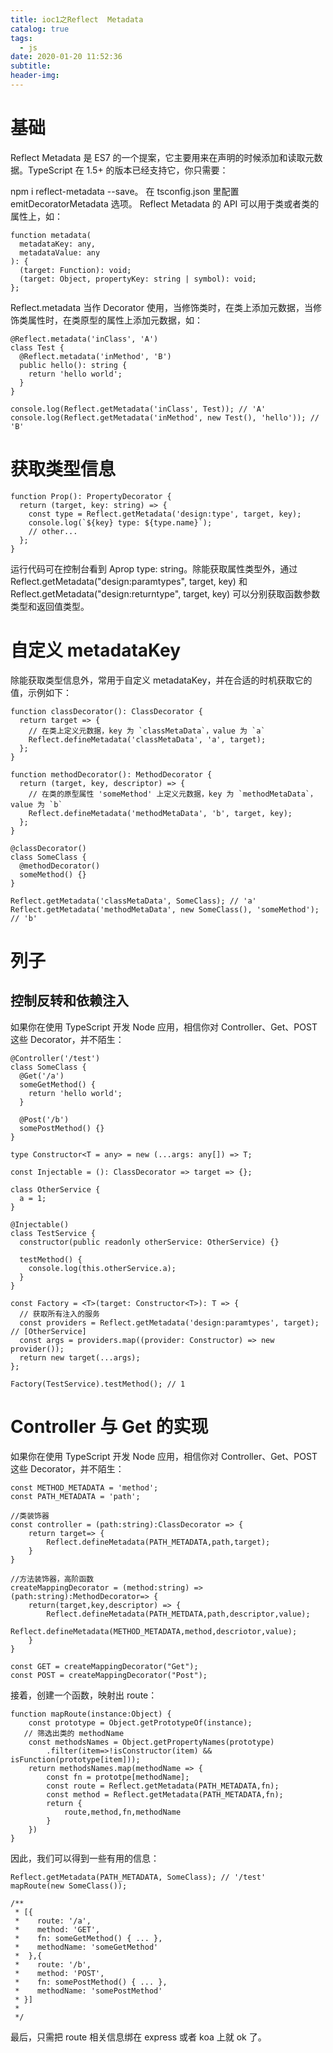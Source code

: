 ```yaml
---
title: ioc1之Reflect  Metadata
catalog: true
tags:
  - js
date: 2020-01-20 11:52:36
subtitle:
header-img:
---
```



# 基础
Reflect Metadata 是 ES7 的一个提案，它主要用来在声明的时候添加和读取元数据。TypeScript 在 1.5+ 的版本已经支持它，你只需要：

npm i reflect-metadata --save。
在 tsconfig.json 里配置 emitDecoratorMetadata 选项。
Reflect Metadata 的 API 可以用于类或者类的属性上，如：
```
function metadata(
  metadataKey: any,
  metadataValue: any
): {
  (target: Function): void;
  (target: Object, propertyKey: string | symbol): void;
};
```

Reflect.metadata 当作 Decorator 使用，当修饰类时，在类上添加元数据，当修饰类属性时，在类原型的属性上添加元数据，如：
```
@Reflect.metadata('inClass', 'A')
class Test {
  @Reflect.metadata('inMethod', 'B')
  public hello(): string {
    return 'hello world';
  }
}

console.log(Reflect.getMetadata('inClass', Test)); // 'A'
console.log(Reflect.getMetadata('inMethod', new Test(), 'hello')); // 'B'

```

# 获取类型信息
```
function Prop(): PropertyDecorator {
  return (target, key: string) => {
    const type = Reflect.getMetadata('design:type', target, key);
    console.log(`${key} type: ${type.name}`);
    // other...
  };
}
```
运行代码可在控制台看到 Aprop type: string。除能获取属性类型外，通过 Reflect.getMetadata("design:paramtypes", target, key) 和 Reflect.getMetadata("design:returntype", target, key) 可以分别获取函数参数类型和返回值类型。

# 自定义 metadataKey
除能获取类型信息外，常用于自定义 metadataKey，并在合适的时机获取它的值，示例如下：

```
function classDecorator(): ClassDecorator {
  return target => {
    // 在类上定义元数据，key 为 `classMetaData`，value 为 `a`
    Reflect.defineMetadata('classMetaData', 'a', target);
  };
}

function methodDecorator(): MethodDecorator {
  return (target, key, descriptor) => {
    // 在类的原型属性 'someMethod' 上定义元数据，key 为 `methodMetaData`，value 为 `b`
    Reflect.defineMetadata('methodMetaData', 'b', target, key);
  };
}

@classDecorator()
class SomeClass {
  @methodDecorator()
  someMethod() {}
}

Reflect.getMetadata('classMetaData', SomeClass); // 'a'
Reflect.getMetadata('methodMetaData', new SomeClass(), 'someMethod'); // 'b'

```

# 列子
## 控制反转和依赖注入

如果你在使用 TypeScript 开发 Node 应用，相信你对 Controller、Get、POST 这些 Decorator，并不陌生：
```
@Controller('/test')
class SomeClass {
  @Get('/a')
  someGetMethod() {
    return 'hello world';
  }

  @Post('/b')
  somePostMethod() {}
}

```


```
type Constructor<T = any> = new (...args: any[]) => T;

const Injectable = (): ClassDecorator => target => {};

class OtherService {
  a = 1;
}

@Injectable()
class TestService {
  constructor(public readonly otherService: OtherService) {}

  testMethod() {
    console.log(this.otherService.a);
  }
}

const Factory = <T>(target: Constructor<T>): T => {
  // 获取所有注入的服务
  const providers = Reflect.getMetadata('design:paramtypes', target); // [OtherService]
  const args = providers.map((provider: Constructor) => new provider());
  return new target(...args);
};

Factory(TestService).testMethod(); // 1
```

# Controller 与 Get 的实现
如果你在使用 TypeScript 开发 Node 应用，相信你对 Controller、Get、POST 这些 Decorator，并不陌生：

```
const METHOD_METADATA = 'method';
const PATH_METADATA = 'path';

//类装饰器
const controller = (path:string):ClassDecorator => {
    return target=> {
        Reflect.defineMetadata(PATH_METADATA,path,target);
    }
}

//方法装饰器，高阶函数
createMappingDecorator = (method:string) => (path:string):MethodDecorator=> {
    return(target,key,descriptor) => {
        Reflect.defineMetadata(PATH_METDATA,path,descriptor,value);
        Reflect.defineMetadata(METHOD_METADATA,method,descriotor,value);
    }
}

const GET = createMappingDecorator("Get");
const POST = createMappingDecorator("Post");
```
接着，创建一个函数，映射出 route：

```
function mapRoute(instance:Object) {
    const prototype = Object.getPrototypeOf(instance);
   // 筛选出类的 methodName
    const methodsNames = Object.getPropertyNames(prototype)
        .filter(item=>!isConstructor(item) && isFunction(prototype[item]));
    return methodsNames.map(methodName => {
        const fn = prototpe[methodName];
        const route = Reflect.getMetadata(PATH_METADATA,fn);
        const method = Reflect.getMetadata(PATH_METADATA,fn);
        return {
            route,method,fn,methodName
        }
    })
}
```

因此，我们可以得到一些有用的信息：

```
Reflect.getMetadata(PATH_METADATA, SomeClass); // '/test'
mapRoute(new SomeClass());

/**
 * [{
 *    route: '/a',
 *    method: 'GET',
 *    fn: someGetMethod() { ... },
 *    methodName: 'someGetMethod'
 *  },{
 *    route: '/b',
 *    method: 'POST',
 *    fn: somePostMethod() { ... },
 *    methodName: 'somePostMethod'
 * }]
 *
 */
```

最后，只需把 route 相关信息绑在 express 或者 koa 上就 ok 了。

